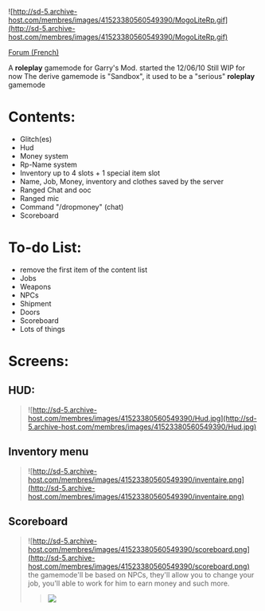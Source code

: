 ![http://sd-5.archive-host.com/membres/images/41523380560549390/MogoLiteRp.gif](http://sd-5.archive-host.com/membres/images/41523380560549390/MogoLiteRp.gif)

[Forum (French)](http://www.stillalag.killersservers.co.uk/forum/viewtopic.php?pid=408#p408)

A **roleplay** gamemode for Garry's Mod. started the 12/06/10 Still WIP for now
The derive gamemode is "Sandbox", it used to be a "serious" **roleplay** gamemode

# Contents: #
  * Glitch(es)
  * Hud
  * Money system
  * Rp-Name system
  * Inventory up to 4 slots + 1 special item slot
  * Name, Job, Money, inventory and clothes saved by the server
  * Ranged Chat and ooc
  * Ranged mic
  * Command "/dropmoney" (chat)
  * Scoreboard

# To-do List: #

  * remove the first item of the content list
  * Jobs
  * Weapons
  * NPCs
  * Shipment
  * Doors
  * Scoreboard
  * Lots of things

# Screens: #

## HUD: ##

> ![http://sd-5.archive-host.com/membres/images/41523380560549390/Hud.jpg](http://sd-5.archive-host.com/membres/images/41523380560549390/Hud.jpg)

## Inventory menu ##
> ![http://sd-5.archive-host.com/membres/images/41523380560549390/inventaire.png](http://sd-5.archive-host.com/membres/images/41523380560549390/inventaire.png)
## Scoreboard ##
> ![http://sd-5.archive-host.com/membres/images/41523380560549390/scoreboard.png](http://sd-5.archive-host.com/membres/images/41523380560549390/scoreboard.png)
the gamemode'll be based on NPCs, they'll allow you to change your job, you'll able to work for him to earn money and such more.
> > [![](http://i.creativecommons.org/l/by-sa/3.0/88x31.png)](http://creativecommons.org/licenses/by-sa/3.0/)